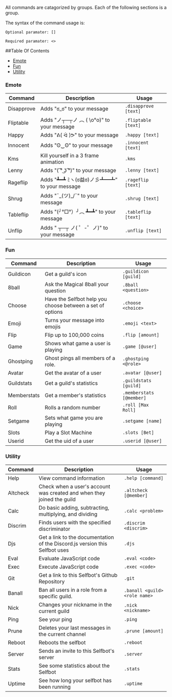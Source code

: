 All commands are catagorized by groups. Each of the following sections is a group.

The syntax of the command usage is:

`Optional paramater: []`

`Required paramater: <>`

##Table Of Contents
- [Emote](#emote)
- [Fun](#fun)
- [Utility](#utility)

### Emote
Command | Description | Usage
---------------- | --------------| -------
Disapprove|Adds "ಠ_ಠ" to your message|`.disapprove [text]`
Fliptable|Adds "ノ┬─┬ノ ︵ ( \o°o)\" to your message|`.fliptable [text]`
Happy|Adds "ᕕ( ᐛ )ᕗ" to your message|`.happy [text]`
Innocent|Adds "ʘ‿ʘ" to your message|`.innocent [text]`
Kms|Kill yourself in a 3 frame animation|`.kms`
Lenny|Adds "( ͡° ͜ʖ ͡°)" to your message|`.lenny [text]`
Rageflip|Adds "┻━┻ ﾐヽ(ಠ益ಠ)ノ彡┻━┻" to your message|`.rageflip [text]`
Shrug|Adds "¯\_(ツ)_/¯" to your message|`.shrug [text]`
Tableflip|Adds "(╯°□°）╯︵ ┻━┻" to your message|`.tableflip [text]`
Unflip|Adds " ┬─┬﻿ ノ( ゜-゜ノ)" to your message|`.unflip [text]`

### Fun
Command | Description | Usage
---------------- | --------------| -------
Guildicon|Get a guild's icon|`.guildicon [guild]`
8ball|Ask the Magical 8ball your question|`.8ball <question>`
Choose|Have the Selfbot help you choose between a set of options|`.choose <choice>`
Emoji|Turns your message into emojis|`.emoji <text>`
Flip|Flip up to 100,000 coins|`.flip [amount]`
Game|Shows what game a user is playing|`.game [@user]`
Ghostping|Ghost pings all members of a role.|`.ghostping <@role>`
Avatar|Get the avatar of a user|`.avatar [@user]`
Guildstats|Get a guild's statistics|`.guildstats [guild]`
Memberstats|Get a member's statistics|`.memberstats [@member]`
Roll|Rolls a random number|`.roll [Max Roll]`
Setgame|Sets what game you are playing|`.setgame [name]`
Slots|Play a Slot Machine|`.slots [Bet]`
Userid|Get the uid of a user|`.userid [@user]`

### Utility
Command | Description | Usage
---------------- | --------------| -------
Help|View command information|`.help [command]`
Altcheck|Check when a user's account was created and when they joined the guild|`.altcheck [@member]`
Calc|Do basic adding, subtracting, multiplying, and dividing|`.calc <problem>`
Discrim|Finds users with the specified discriminator|`.discrim <discrim>`
Djs|Get a link to the documentation of the Discord.js version this Selfbot uses|`.djs`
Eval|Evaluate JavaScript code|`.eval <code>`
Exec|Execute JavaScript code|`.exec <code>`
Git|Get a link to this Selfbot's Github Repository|`.git`
Banall|Ban all users in a role from a specific guild.|`.banall <guild> <role name>`
Nick|Changes your nickname in the current guild|`.nick <nickname>`
Ping|See your ping|`.ping`
Prune|Deletes your last messages in the current channel|`.prune [amount]`
Reboot|Reboots the selfbot|`.reboot`
Server|Sends an invite to this Selfbot's server|`.server`
Stats|See some statistics about the Selfbot|`.stats`
Uptime|See how long your selfbot has been running|`.uptime`
